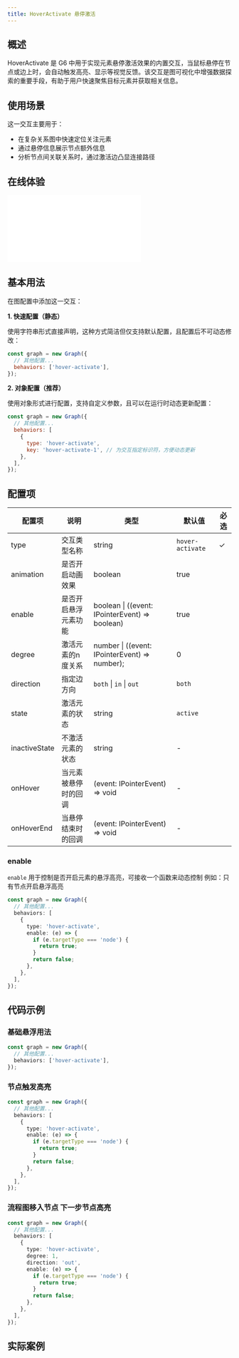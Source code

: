 ```yaml
---
title: HoverActivate 悬停激活
---
```


## 概述

HoverActivate 是 G6 中用于实现元素悬停激活效果的内置交互，当鼠标悬停在节点或边上时，会自动触发高亮、显示等视觉反馈。该交互是图可视化中增强数据探索的重要手段，有助于用户快速聚焦目标元素并获取相关信息。

## 使用场景

这一交互主要用于：

- 在复杂关系图中快速定位关注元素
- 通过悬停信息展示节点额外信息
- 分析节点间关联关系时，通过激活边凸显连接路径

## 在线体验

<embed src="@/common/api/behaviors/hover-activate.md"></embed>

## 基本用法

在图配置中添加这一交互：

**1. 快速配置（静态）**

使用字符串形式直接声明，这种方式简洁但仅支持默认配置，且配置后不可动态修改：

```javascript
const graph = new Graph({
  // 其他配置...
  behaviors: ['hover-activate'],
});
```

**2. 对象配置（推荐）**

使用对象形式进行配置，支持自定义参数，且可以在运行时动态更新配置：

```javascript
const graph = new Graph({
  // 其他配置...
  behaviors: [
    {
      type: 'hover-activate',
      key: 'hover-activate-1', // 为交互指定标识符，方便动态更新
    },
  ],
});
```

## 配置项

| 配置项        | 说明                 | 类型                                           | 默认值           | 必选 |
| ------------- | -------------------- | ---------------------------------------------- | ---------------- | ---- |
| type          | 交互类型名称         | string                                         | `hover-activate` | ✓    |
| animation     | 是否开启动画效果     | boolean                                        | true             |      |
| enable        | 是否开启悬浮元素功能 | boolean \| ((event: IPointerEvent) => boolean) | true             |      |
| degree        | 激活元素的n度关系    | number \| ((event: IPointerEvent) => number);  | 0                |      |
| direction     | 指定边方向           | `both` \| `in` \| `out`                        | `both`           |      |
| state         | 激活元素的状态       | string                                         | `active`         |      |
| inactiveState | 不激活元素的状态     | string                                         | -                |      |
| onHover       | 当元素被悬停时的回调 | (event: IPointerEvent) => void                 | -                |      |
| onHoverEnd    | 当悬停结束时的回调   | (event: IPointerEvent) => void                 | -                |      |

### enable

`enable` 用于控制是否开启元素的悬浮高亮，可接收一个函数来动态控制
例如：只有节点开启悬浮高亮

```typescript
const graph = new Graph({
  // 其他配置...
  behaviors: [
    {
      type: 'hover-activate',
      enable: (e) => {
        if (e.targetType === 'node') {
          return true;
        }
        return false;
      },
    },
  ],
});
```

## 代码示例

### 基础悬浮用法

```typescript
const graph = new Graph({
  // 其他配置...
  behaviors: ['hover-activate'],
});
```

### 节点触发高亮

```typescript
const graph = new Graph({
  // 其他配置...
  behaviors: [
    {
      type: 'hover-activate',
      enable: (e) => {
        if (e.targetType === 'node') {
          return true;
        }
        return false;
      },
    },
  ],
});
```

### 流程图移入节点 下一步节点高亮

```typescript
const graph = new Graph({
  // 其他配置...
  behaviors: [
    {
      type: 'hover-activate',
      degree: 1,
      direction: 'out',
      enable: (e) => {
        if (e.targetType === 'node') {
          return true;
        }
        return false;
      },
    },
  ],
});
```

## 实际案例

<Playground path="behavior/canvas/demo/hover-activate.js" rid="default-hover-activate"></Playground>
